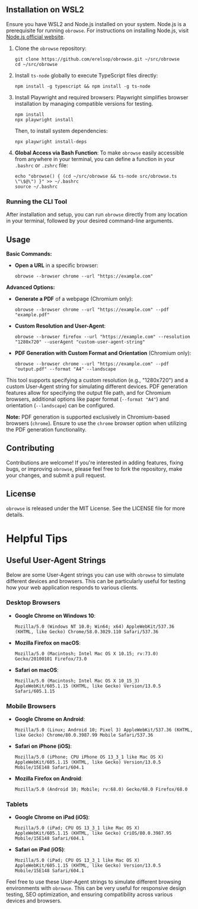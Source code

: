 ## Installation on WSL2

Ensure you have WSL2 and Node.js installed on your system. Node.js is a prerequisite for running `obrowse`. For instructions on installing Node.js, visit [Node.js official website](https://nodejs.org/).

1. Clone the `obrowse` repository:
   ```
   git clone https://github.com/erelsop/obrowse.git ~/src/obrowse
   cd ~/src/obrowse
   ```

2. Install `ts-node` globally to execute TypeScript files directly:
   ```
   npm install -g typescript && npm install -g ts-node
   ```

3. Install Playwright and required browsers:
   Playwright simplifies browser installation by managing compatible versions for testing.
   ```
   npm install
   npx playwright install
   ```
   Then, to install system dependencies:
   ```
   npx playwright install-deps
   ```

4. **Global Access via Bash Function**:
   To make `obrowse` easily accessible from anywhere in your terminal, you can define a function in your `.bashrc` or `.zshrc` file:
   ```
   echo "obrowse() { (cd ~/src/obrowse && ts-node src/obrowse.ts \"\$@\") }" >> ~/.bashrc
   source ~/.bashrc
   ```

### Running the CLI Tool

After installation and setup, you can run `obrowse` directly from any location in your terminal, followed by your desired command-line arguments.

## Usage

**Basic Commands:**

- **Open a URL** in a specific browser:
  ```
  obrowse --browser chrome --url "https://example.com"
  ```

**Advanced Options:**

- **Generate a PDF** of a webpage (Chromium only):
  ```
  obrowse --browser chrome --url "https://example.com" --pdf "example.pdf"
  ```

- **Custom Resolution and User-Agent**:
  ```
  obrowse --browser firefox --url "https://example.com" --resolution "1280x720" --userAgent "custom-user-agent-string"
  ```

- **PDF Generation with Custom Format and Orientation** (Chromium only):
  ```
  obrowse --browser chrome --url "https://example.com" --pdf "output.pdf" --format "A4" --landscape
  ```

This tool supports specifying a custom resolution (e.g., "1280x720") and a custom User-Agent string for simulating different devices. PDF generation features allow for specifying the output file path, and for Chromium browsers, additional options like paper format (`--format "A4"`) and orientation (`--landscape`) can be configured.

**Note:** PDF generation is supported exclusively in Chromium-based browsers (`chrome`). Ensure to use the `chrome` browser option when utilizing the PDF generation functionality.

## Contributing

Contributions are welcome! If you're interested in adding features, fixing bugs, or improving `obrowse`, please feel free to fork the repository, make your changes, and submit a pull request.

## License

`obrowse` is released under the MIT License. See the LICENSE file for more details.

# Helpful Tips

## Useful User-Agent Strings

Below are some User-Agent strings you can use with `obrowse` to simulate different devices and browsers. This can be particularly useful for testing how your web application responds to various clients.

### Desktop Browsers

- **Google Chrome on Windows 10**:

  ```
  Mozilla/5.0 (Windows NT 10.0; Win64; x64) AppleWebKit/537.36 (KHTML, like Gecko) Chrome/58.0.3029.110 Safari/537.36
  ```

- **Mozilla Firefox on macOS**:

  ```
  Mozilla/5.0 (Macintosh; Intel Mac OS X 10.15; rv:73.0) Gecko/20100101 Firefox/73.0
  ```

- **Safari on macOS**:
  ```
  Mozilla/5.0 (Macintosh; Intel Mac OS X 10_15_3) AppleWebKit/605.1.15 (KHTML, like Gecko) Version/13.0.5 Safari/605.1.15
  ```

### Mobile Browsers

- **Google Chrome on Android**:

  ```
  Mozilla/5.0 (Linux; Android 10; Pixel 3) AppleWebKit/537.36 (KHTML, like Gecko) Chrome/80.0.3987.99 Mobile Safari/537.36
  ```

- **Safari on iPhone (iOS)**:

  ```
  Mozilla/5.0 (iPhone; CPU iPhone OS 13_3_1 like Mac OS X) AppleWebKit/605.1.15 (KHTML, like Gecko) Version/13.0.5 Mobile/15E148 Safari/604.1
  ```

- **Mozilla Firefox on Android**:
  ```
  Mozilla/5.0 (Android 10; Mobile; rv:68.0) Gecko/68.0 Firefox/68.0
  ```

### Tablets

- **Google Chrome on iPad (iOS)**:

  ```
  Mozilla/5.0 (iPad; CPU OS 13_3_1 like Mac OS X) AppleWebKit/605.1.15 (KHTML, like Gecko) CriOS/80.0.3987.95 Mobile/15E148 Safari/604.1
  ```

- **Safari on iPad (iOS)**:
  ```
  Mozilla/5.0 (iPad; CPU OS 13_3_1 like Mac OS X) AppleWebKit/605.1.15 (KHTML, like Gecko) Version/13.0.5 Mobile/15E148 Safari/604.1
  ```

Feel free to use these User-Agent strings to simulate different browsing environments with `obrowse`. This can be very useful for responsive design testing, SEO optimization, and ensuring compatibility across various devices and browsers.
